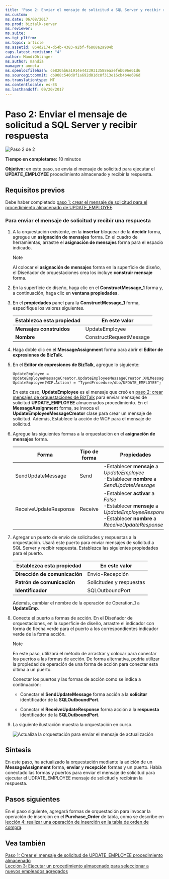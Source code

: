 ```yaml
---
title: 'Paso 2: Enviar el mensaje de solicitud a SQL Server y recibir respuesta | Documentos de Microsoft'
ms.custom: 
ms.date: 06/08/2017
ms.prod: biztalk-server
ms.reviewer: 
ms.suite: 
ms.tgt_pltfrm: 
ms.topic: article
ms.assetid: 864d2174-d54b-4383-92bf-f6808a2a904b
caps.latest.revision: "4"
author: MandiOhlinger
ms.author: mandia
manager: anneta
ms.openlocfilehash: ce820ab6a1914e44239313588eaaefeb696e61d6
ms.sourcegitcommit: cb908c540d8f1a692d01dc8f313e16cb4b4e696d
ms.translationtype: MT
ms.contentlocale: es-ES
ms.lasthandoff: 09/20/2017
---
```

# <a name="step-2-send-the-request-message-to-sql-server-and-receive-response"></a>Paso 2: Enviar el mensaje de solicitud a SQL Server y recibir respuesta
![Paso 2 de 2](../../adapters-and-accelerators/adapter-sql/media/step-2of2.gif "Step_2of2")  
  
 **Tiempo en completarse:** 10 minutos  
  
 **Objetivo:** en este paso, se envía el mensaje de solicitud para ejecutar el **UPDATE_EMPLOYEE** procedimiento almacenado y recibir la respuesta.  
  
## <a name="prerequisites"></a>Requisitos previos  
 Debe haber completado [paso 1: crear el mensaje de solicitud para el procedimiento almacenado de UPDATE_EMPLOYEE](../../adapters-and-accelerators/adapter-sql/step-1-create-the-request-message-for-update-employee-stored-procedure.md).  
  
### <a name="to-send-the-request-message-and-receive-a-response"></a>Para enviar el mensaje de solicitud y recibir una respuesta  
  
1.  A la orquestación existente, en la **insertar** bloquear de la **decidir** forma, agregue un **asignación de mensajes** forma. En el cuadro de herramientas, arrastre el **asignación de mensajes** forma para el espacio indicado.  
  
    > [!NOTE]
    >  Al colocar el **asignación de mensajes** forma en la superficie de diseño, el Diseñador de orquestaciones crea los incluye **construir mensaje** forma.  
  
2.  En la superficie de diseño, haga clic en el **ConstructMessage_1** forma y, a continuación, haga clic en **ventana propiedades**.  
  
3.  En el **propiedades** panel para la **ConstructMessage_1** forma, especifique los valores siguientes.  
  
    |Establezca esta propiedad|En este valor|  
    |-----------------------|-------------------|  
    |**Mensajes construidos**|UpdateEmployee|  
    |**Nombre**|ConstructRequestMessage|  
  
4.  Haga doble clic en el **MessageAssignment** forma para abrir el **Editor de expresiones de BizTalk**.  
  
5.  En el **Editor de expresiones de BizTalk**, agregue lo siguiente:  
  
    ```  
    UpdateEmployee = UpdateEmployeeMessageCreator.UpdateEmployeeMessageCreator.XMLMessageCreator();  
    UpdateEmployee(WCF.Action) = "TypedProcedure/dbo/UPDATE_EMPLOYEE";  
    ```  
  
     En este caso, **UpdateEmployee** es el mensaje que creó en [paso 2: crear mensajes de orquestaciones de BizTalk](../../adapters-and-accelerators/adapter-sql/step-2-create-messages-for-biztalk-orchestrations.md) para enviar mensajes de solicitud **UPDATE_EMPLOYEE** almacenados procedimiento. En el **MessageAssignment** forma, se invoca el **UpdateEmployeeMessageCreator** clase para crear un mensaje de solicitud. Además, Establece la acción de WCF para el mensaje de solicitud.  
  
6.  Agregue las siguientes formas a la orquestación en el **asignación de mensajes** forma.  
  
    |Forma|Tipo de forma|Propiedades|  
    |-----------|----------------|----------------|  
    |SendUpdateMessage|Send|-Establecer **mensaje** a *UpdateEmployee*<br />-Establecer **nombre** a *SendUpdateMessage*|  
    |ReceiveUpdateResponse|Receive|-Establecer **activar** a *False*<br />-Establecer **mensaje** a *UpdateEmployeeResponse*<br />-Establecer **nombre** a *ReceiveUpdateResponse*|  
  
7.  Agregar un puerto de envío de solicitudes y respuestas a la orquestación. Usará este puerto para enviar mensajes de solicitud a SQL Server y recibir respuesta. Establezca las siguientes propiedades para el puerto.  
  
    |Establezca esta propiedad|En este valor|  
    |-----------------------|-------------------|  
    |**Dirección de comunicación**|Envío-Recepción|  
    |**Patrón de comunicación**|Solicitudes y respuestas|  
    |**Identificador**|SQLOutboundPort|  
  
     Además, cambiar el nombre de la operación de Operation_1 a **UpdateEmp**.  
  
8.  Conecte el puerto a formas de acción. En el Diseñador de orquestaciones, en la superficie de diseño, arrastre el indicador con forma de flecha verde para el puerto a los correspondientes indicador verde de la forma acción.  
  
    > [!NOTE]
    >  En este paso, utilizará el método de arrastrar y colocar para conectar los puertos a las formas de acción. De forma alternativa, podría utilizar la propiedad de operación de una forma de acción para conectar esta última a un puerto.  
  
     Conectar los puertos y las formas de acción como se indica a continuación:  
  
    -   Conectar el **SendUpdateMessage** forma acción a la **solicitar** identificador de la **SQLOutboundPort**.  
  
    -   Conectar el **ReceiveUpdateResponse** forma acción a la **respuesta** identificador de la **SQLOutboundPort**.  
  
9. La siguiente ilustración muestra la orquestación en curso.  
  
     ![Actualiza la orquestación para enviar el mensaje de actualización](../../adapters-and-accelerators/adapter-sql/media/sql-adap-tut-04-update-msg-orch.gif "sql_adap_tut_04_update_msg_orch")  
  
## <a name="what-did-i-just-do"></a>Síntesis  
 En este paso, ha actualizado la orquestación mediante la adición de un **MessageAssignment** forma, **enviar** y **recepción** formas y un puerto. Había conectado las formas y puertos para enviar el mensaje de solicitud para ejecutar el UDPATE_EMPLOYEE mensaje de solicitud y recibirán la respuesta.  
  
## <a name="next-steps"></a>Pasos siguientes  
 En el paso siguiente, agregará formas de orquestación para invocar la operación de inserción en el **Purchase_Order** de tabla, como se describe en [lección 4: realizar una operación de inserción en la tabla de orden de compra](../../adapters-and-accelerators/adapter-sql/lesson-4-perform-an-insert-operation-on-the-purchase-order-table.md).  
  
## <a name="see-also"></a>Vea también  
 [Paso 1: Crear el mensaje de solicitud de UPDATE_EMPLOYEE procedimiento almacenado](../../adapters-and-accelerators/adapter-sql/step-1-create-the-request-message-for-update-employee-stored-procedure.md)   
 [Lección 3: Ejecutar un procedimiento almacenado para seleccionar a nuevos empleados agregados](../../adapters-and-accelerators/adapter-sql/lesson-3-execute-a-stored-procedure-to-select-new-employees-added.md)